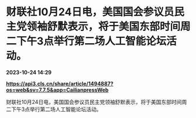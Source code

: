 # 财联社10月24日电，美国国会参议员民主党领袖舒默表示，将于美国东部时间周二下午3点举行第二场人工智能论坛活动。

**2023-10-24 14:29**

**https://api3.cls.cn/share/article/1494887?os=web&sv=7.7.5&app=CailianpressWeb**

财联社10月24日电，美国国会参议员民主党领袖舒默表示，将于美国东部时间周二下午3点举行第二场人工智能论坛活动。